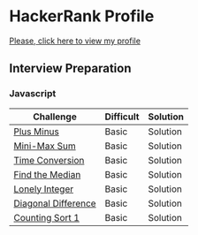 # HackerRank Profile

[Please, click here to view my profile](https://www.hackerrank.com/leonardoarruda1)

## Interview Preparation

### Javascript

| Challenge                                                                                | Difficult | Solution |
| ---------------------------------------------------------------------------------------- | --------- | -------- |
| [Plus Minus](https://www.hackerrank.com/challenges/plus-minus/problem)                   | Basic     | Solution |
| [Mini-Max Sum](https://www.hackerrank.com/challenges/mini-max-sum/problem)               | Basic     | Solution |
| [Time Conversion](https://www.hackerrank.com/challenges/time-conversion/problem)         | Basic     | Solution |
| [Find the Median](https://www.hackerrank.com/challenges/find-the-median/problem)         | Basic     | Solution |
| [Lonely Integer](https://www.hackerrank.com/challenges/lonely-integer/problem)           | Basic     | Solution |
| [Diagonal Difference](https://www.hackerrank.com/challenges/diagonal-difference/problem) | Basic     | Solution |
| [Counting Sort 1](https://www.hackerrank.com/challenges/counting-sort-1/problem)         | Basic     | Solution |
